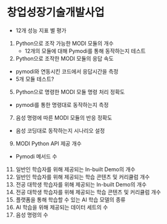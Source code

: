 # 창업성장기술개발사업
- 12개 성능 지표 별 평가



1. Python으로 조작 가능한 MODI 모듈의 개수
    - 12개의 모듈에 대해 Pymodi를 통해 동작하는지 테스트
3. Python으로 조작한 MODI 모듈의 응답 속도
  - pymodi와 연동시킨 코드에서 응답시간을 측정
  - 5개 모듈 테스트?
5. Python으로 명령한 MODI 모듈 명령 처리 정확도
  - pymodi를 통한 명령대로 동작하는지 측정
7. 음성 명령에 따른 MODI 모듈의 반응 정확도
  - 음성 코딩대로 동작하는지 시나리오 설정
9. MODI Python API 제공 개수
  - Pymodi 메서드 수
11. 일반인 학습자를 위해 제공되는 In-built Demo의 개수
12. 일반인 학습자를 위해 제공되는 학습 콘텐츠 및 커리큘럼 개수
13. 전공 대학생 학습자를 위해 제공되는 In-built Demo의 개수
14. 전공 대학생 학습자를 위해 제공되는 학습 콘텐츠 및 커리큘럼 개수
15. 플랫폼을 통해 학습할 수 있는 AI 학습 모델의 종류
16. AI 학습을 위해 제공되는 데이터 세트의 수
17. 음성 명령의 수
